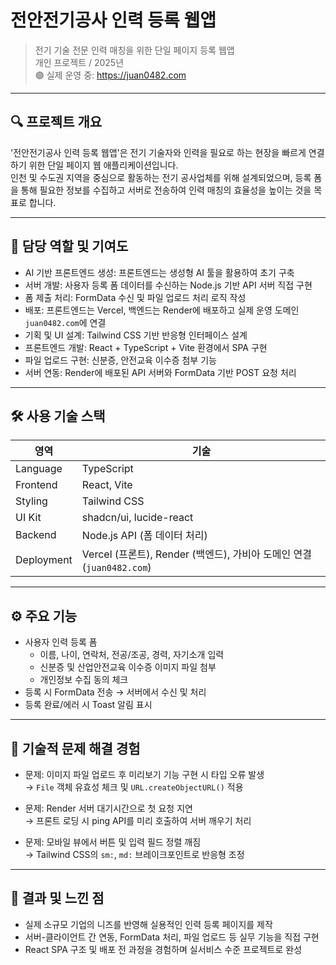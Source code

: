 # 전안전기공사 인력 등록 웹앱

> 전기 기술 전문 인력 매칭을 위한 단일 페이지 등록 웹앱  
> 개인 프로젝트 / 2025년  
> 🟢 실제 운영 중: https://juan0482.com

---

## 🔍 프로젝트 개요

'전안전기공사 인력 등록 웹앱'은 전기 기술자와 인력을 필요로 하는 현장을 빠르게 연결하기 위한 단일 페이지 웹 애플리케이션입니다.  
인천 및 수도권 지역을 중심으로 활동하는 전기 공사업체를 위해 설계되었으며, 등록 폼을 통해 필요한 정보를 수집하고 서버로 전송하여 인력 매칭의 효율성을 높이는 것을 목표로 합니다.

---

## 💼 담당 역할 및 기여도

- AI 기반 프론트엔드 생성: 프론트엔드는 생성형 AI 툴을 활용하여 초기 구축
- 서버 개발: 사용자 등록 폼 데이터를 수신하는 Node.js 기반 API 서버 직접 구현
- 폼 제출 처리: FormData 수신 및 파일 업로드 처리 로직 작성
- 배포: 프론트엔드는 Vercel, 백엔드는 Render에 배포하고 실제 운영 도메인 `juan0482.com`에 연결
- 기획 및 UI 설계: Tailwind CSS 기반 반응형 인터페이스 설계
- 프론트엔드 개발: React + TypeScript + Vite 환경에서 SPA 구현
- 파일 업로드 구현: 신분증, 안전교육 이수증 첨부 기능
- 서버 연동: Render에 배포된 API 서버와 FormData 기반 POST 요청 처리

---

## 🛠️ 사용 기술 스택

| 영역       | 기술                                                                  |
| ---------- | --------------------------------------------------------------------- |
| Language   | TypeScript                                                            |
| Frontend   | React, Vite                                                           |
| Styling    | Tailwind CSS                                                          |
| UI Kit     | shadcn/ui, lucide-react                                               |
| Backend    | Node.js API (폼 데이터 처리)                                          |
| Deployment | Vercel (프론트), Render (백엔드), 가비아 도메인 연결 (`juan0482.com`) |

---

## ⚙️ 주요 기능

- 사용자 인력 등록 폼
  - 이름, 나이, 연락처, 전공/조공, 경력, 자기소개 입력
  - 신분증 및 산업안전교육 이수증 이미지 파일 첨부
  - 개인정보 수집 동의 체크
- 등록 시 FormData 전송 → 서버에서 수신 및 처리
- 등록 완료/에러 시 Toast 알림 표시

---

## 🚧 기술적 문제 해결 경험

- 문제: 이미지 파일 업로드 후 미리보기 기능 구현 시 타입 오류 발생  
  → `File` 객체 유효성 체크 및 `URL.createObjectURL()` 적용

- 문제: Render 서버 대기시간으로 첫 요청 지연  
  → 프론트 로딩 시 ping API를 미리 호출하여 서버 깨우기 처리

- 문제: 모바일 뷰에서 버튼 및 입력 필드 정렬 깨짐  
  → Tailwind CSS의 `sm:`, `md:` 브레이크포인트로 반응형 조정

---

## 🎯 결과 및 느낀 점

- 실제 소규모 기업의 니즈를 반영해 실용적인 인력 등록 페이지를 제작
- 서버-클라이언트 간 연동, FormData 처리, 파일 업로드 등 실무 기능을 직접 구현
- React SPA 구조 및 배포 전 과정을 경험하며 실서비스 수준 프로젝트로 완성
